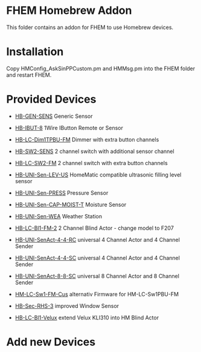 # FHEM Homebrew Addon

This folder contains an addon for FHEM to use Homebrew devices.

# Installation

Copy HMConfig_AskSinPPCustom.pm and HMMsg.pm into the FHEM folder and restart FHEM.

# Provided Devices

* [HB-GEN-SENS](https://github.com/pa-pa/AskSinPP/tree/master/examples/custom/HB-GEN-SENS) Generic Sensor
* [HB-IBUT-8](https://github.com/pa-pa/AskSinPP/tree/master/examples/custom/HB-IBUT-8) 1Wire IButton Remote or Sensor
* [HB-LC-Dim1TPBU-FM](https://github.com/pa-pa/AskSinPP/tree/master/examples/custom/HB-LC-Dim1TPBU-FM) Dimmer with extra button channels
* [HB-SW2-SENS](https://github.com/pa-pa/AskSinPP/tree/master/examples/custom/HB-SW2-SENS) 2 channel switch with additional sensor channel
* [HB-LC-SW2-FM](https://github.com/pa-pa/AskSinPP/tree/master/examples/custom/HM-LC-SW2-FM) 2 channel switch with extra button channels

* [HB-UNI-Sen-LEV-US](https://github.com/jp112sdl/HB-UNI-Sen-LEV-US) HomeMatic compatible ultrasonic filling level sensor 
* [HB-UNI-Sen-PRESS](https://github.com/jp112sdl/HB-UNI-Sen-PRESS) Pressure Sensor
* [HB-UNI-Sen-CAP-MOIST-T](https://github.com/jp112sdl/HB-UNI-Sen-CAP-MOIST) Moisture Sensor
* [HB-UNI-Sen-WEA](https://github.com/jp112sdl/HB-UNI-Sen-WEA) Weather Station
* [HB-LC-Bl1-FM-2](https://github.com/jp112sdl/HM-LC-Bl1-FM-2) 2 Channel Blind Actor - change model to F207
* [HB-UNI-SenAct-4-4-RC](https://github.com/jp112sdl/HB-UNI-SenAct-4-4) universal 4 Channel Actor and 4 Channel Sender
* [HB-UNI-SenAct-4-4-SC](https://github.com/jp112sdl/HB-UNI-SenAct-4-4) universal 4 Channel Actor and 4 Channel Sender
* [HB-UNI-SenAct-8-8-SC](https://github.com/jp112sdl/HB-UNI-SenAct-8-8) universal 8 Channel Actor and 8 Channel Sender
* [HM-LC-Sw1-FM-Cus](https://github.com/jp112sdl/Beispiel_AskSinPP/tree/master/examples/HB-LC-Sw1PBU-FM) alternativ Firmware for HM-LC-Sw1PBU-FM
* [HB-Sec-RHS-3](https://github.com/pa-pa/HB-Sec-RHS-3) improved Window Sensor
* [HB-LC-Bl1-Velux](https://github.com/pa-pa/AskSinPP/tree/master/examples/custom/HB-LC-Bl1-Velux) extend Velux KLI310 into HM Blind Actor

# Add new Devices

